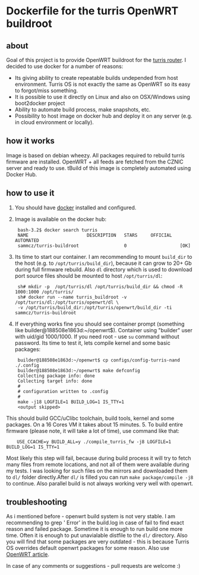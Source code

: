 # Dockerfile for the turris OpenWRT buildroot
## about
Goal of this project is to provide OpenWRT buildroot for the [turris router](https://www.turris.cz/). I decided to use docker for a number of reasons:
- Its giving ability to create repeatable builds undepended from host environment. Turris OS is not exactly the same as OpenWRT so its easy to forgot/miss something. 
- It is possible to use it directly on Linux and also on OSX/Windows using boot2docker project
- Ability to automate build process, make snapshots, etc.
- Possibility to host image on docker hub and deploy it on any server (e.g. in cloud environment or locally). 

## how it works
Image is based on debian wheezy. All packages required to rebuild turris firmware are installed. OpenWRT + all feeds are fetched from the CZNIC server and ready to use. tBuild of this image is completely automated using Docker Hub. 

## how to use it
1. You should have [docker](http://www.docker.com) installed and configured.
2. Image is available on the docker hub: 

        bash-3.2$ docker search turris
        NAME                      DESCRIPTION   STARS     OFFICIAL   AUTOMATED
        sammcz/turris-buildroot                 0                    [OK]

3. Its time to start our container. I am recommending to mount `build_dir` to the host (e.g. to `/opt/turris/build_dir`), because it can grow to 20+ Gb during full firmware rebuild. Also `dl` directory which is used to download port source files should be mounted to host `/opt/turris/dl`:

        sh# mkdir -p  /opt/turris/dl /opt/turris/build_dir && chmod -R 1000:1000 /opt/turris/
        sh# docker run --name turris_buildroot -v /opt/turris/dl:/opt/turris/openwrt/dl \
        -v /opt/turris/build_dir:/opt/turris/openwrt/build_dir -ti sammcz/turris-buildroot

4. If everything works fine you should see container prompt (something like builder@188508e1863d:~/openwrt$). Container using "builder" user with uid/gid 1000/1000. If you need root - use `su` command without password. Its time to test it, lets compile kernel and some basic packages:

        builder@188508e1863d:~/openwrt$ cp configs/config-turris-nand ./.config
        builder@188508e1863d:~/openwrt$ make defconfig
        Collecting package info: done
        Collecting target info: done
        #
        # configuration written to .config
        #
        make -j18 LOGFILE=1 BUILD_LOG=1 IS_TTY=1
        <output skipped>
This should build GCC/uClibc toolchain, build tools, kernel and some packages. On a 16 Cores VM it takes about 15 minutes. 
5. To build entire firmware (please note, it will take a lot of time), use command like that:

        USE_CCACHE=y BUILD_ALL=y ./compile_turris_fw -j8 LOGFILE=1 BUILD_LOG=1 IS_TTY=1
Most likely this step will fail, because during build process it will try to fetch many files from remote locations, and not all of them were available during my tests. I was looking for such files on the mirrors and downloaded them to `dl/` folder directly.After `dl/` is filled you can run `make package/compile -j8` to continue. Also parallel build is not always working very well with openwrt.

## troubleshooting
As i mentioned before - openwrt build system is not very stable. I am recommending to grep ' Error' in the build.log in case of fail to find exact reason and failed package. Sometime it is enough to run build one more time. Often it is enough to put unavialable distfile to the `dl/` directory. Also you will find that some packages are very outdated - this is because Turris OS overrides default openwrt packages for some reason. Also use [OpenWRT article](http://wiki.openwrt.org/doc/howto/build).

In case of any comments or suggestions - pull requests are welcome :)
